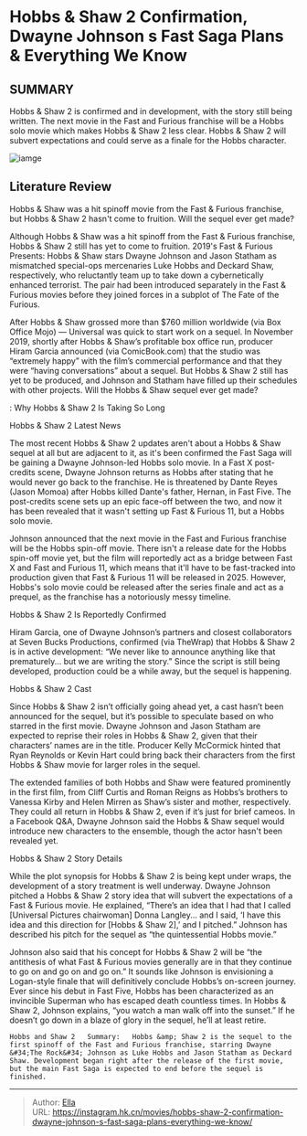 # Hobbs &amp; Shaw 2 Confirmation, Dwayne Johnson s Fast Saga Plans &amp; Everything We Know


## SUMMARY 



  Hobbs &amp; Shaw 2 is confirmed and in development, with the story still being written.   The next movie in the Fast and Furious franchise will be a Hobbs solo movie which makes Hobbs &amp; Shaw 2 less clear.   Hobbs &amp; Shaw 2 will subvert expectations and could serve as a finale for the Hobbs character.  

![iamge](https://static1.srcdn.com/wordpress/wp-content/uploads/2023/05/dwayne_johnson_and_jason_statham_on_the_poster_for_hobbs_and_shaw.jpg)

## Literature Review

Hobbs &amp; Shaw was a hit spinoff movie from the Fast &amp; Furious franchise, but Hobbs &amp; Shaw 2 hasn&#39;t come to fruition. Will the sequel ever get made?




Although Hobbs &amp; Shaw was a hit spinoff from the Fast &amp; Furious franchise, Hobbs &amp; Shaw 2 still has yet to come to fruition. 2019&#39;s Fast &amp; Furious Presents: Hobbs &amp; Shaw stars Dwayne Johnson and Jason Statham as mismatched special-ops mercenaries Luke Hobbs and Deckard Shaw, respectively, who reluctantly team up to take down a cybernetically enhanced terrorist. The pair had been introduced separately in the Fast &amp; Furious movies before they joined forces in a subplot of The Fate of the Furious.




After Hobbs &amp; Shaw grossed more than $760 million worldwide (via Box Office Mojo) — Universal was quick to start work on a sequel. In November 2019, shortly after Hobbs &amp; Shaw’s profitable box office run, producer Hiram Garcia announced (via ComicBook.com) that the studio was “extremely happy” with the film’s commercial performance and that they were “having conversations” about a sequel. But Hobbs &amp; Shaw 2 still has yet to be produced, and Johnson and Statham have filled up their schedules with other projects. Will the Hobbs &amp; Shaw sequel ever get made?

 : Why Hobbs &amp; Shaw 2 Is Taking So Long


 Hobbs &amp; Shaw 2 Latest News 
         

The most recent Hobbs &amp; Shaw 2 updates aren&#39;t about a Hobbs &amp; Shaw sequel at all but are adjacent to it, as it&#39;s been confirmed the Fast Saga will be gaining a Dwayne Johnson-led Hobbs solo movie. In a Fast X post-credits scene, Dwayne Johnson returns as Hobbs after stating that he would never go back to the franchise. He is threatened by Dante Reyes (Jason Momoa) after Hobbs killed Dante&#39;s father, Hernan, in Fast Five. The post-credits scene sets up an epic face-off between the two, and now it has been revealed that it wasn&#39;t setting up Fast &amp; Furious 11, but a Hobbs solo movie.




Johnson announced that the next movie in the Fast and Furious franchise will be the Hobbs spin-off movie. There isn&#39;t a release date for the Hobbs spin-off movie yet, but the film will reportedly act as a bridge between Fast X and Fast and Furious 11, which means that it&#39;ll have to be fast-tracked into production given that Fast &amp; Furious 11 will be released in 2025. However, Hobbs&#39;s solo movie could be released after the series finale and act as a prequel, as the franchise has a notoriously messy timeline.



 Hobbs &amp; Shaw 2 Is Reportedly Confirmed 
          

Hiram Garcia, one of Dwayne Johnson’s partners and closest collaborators at Seven Bucks Productions, confirmed (via TheWrap) that Hobbs &amp; Shaw 2 is in active development: “We never like to announce anything like that prematurely... but we are writing the story.” Since the script is still being developed, production could be a while away, but the sequel is happening. 






 Hobbs &amp; Shaw 2 Cast 
          

Since Hobbs &amp; Shaw 2 isn’t officially going ahead yet, a cast hasn’t been announced for the sequel, but it’s possible to speculate based on who starred in the first movie. Dwayne Johnson and Jason Statham are expected to reprise their roles in Hobbs &amp; Shaw 2, given that their characters’ names are in the title. Producer Kelly McCormick hinted that Ryan Reynolds or Kevin Hart could bring back their characters from the first Hobbs &amp; Shaw movie for larger roles in the sequel.

The extended families of both Hobbs and Shaw were featured prominently in the first film, from Cliff Curtis and Roman Reigns as Hobbs’s brothers to Vanessa Kirby and Helen Mirren as Shaw’s sister and mother, respectively. They could all return in Hobbs &amp; Shaw 2, even if it’s just for brief cameos. In a Facebook Q&amp;A, Dwayne Johnson said the Hobbs &amp; Shaw sequel would introduce new characters to the ensemble, though the actor hasn&#39;t been revealed yet. 





 



 Hobbs &amp; Shaw 2 Story Details 
          

While the plot synopsis for Hobbs &amp; Shaw 2 is being kept under wraps, the development of a story treatment is well underway. Dwayne Johnson pitched a Hobbs &amp; Shaw 2 story idea that will subvert the expectations of a Fast &amp; Furious movie. He explained, “There’s an idea that I had that I called [Universal Pictures chairwoman] Donna Langley... and I said, ‘I have this idea and this direction for [Hobbs &amp; Shaw 2],’ and I pitched.” Johnson has described his pitch for the sequel as “the quintessential Hobbs movie.”




Johnson also said that his concept for Hobbs &amp; Shaw 2 will be “the antithesis of what Fast &amp; Furious movies generally are in that they continue to go on and go on and go on.” It sounds like Johnson is envisioning a Logan-style finale that will definitively conclude Hobbs’s on-screen journey. Ever since his debut in Fast Five, Hobbs has been characterized as an invincible Superman who has escaped death countless times. In Hobbs &amp; Shaw 2, Johnson explains, “you watch a man walk off into the sunset.” If he doesn’t go down in a blaze of glory in the sequel, he’ll at least retire.

    Hobbs and Shaw 2   Summary:   Hobbs &amp; Shaw 2 is the sequel to the first spinoff of the Fast and Furious franchise, starring Dwayne &#34;The Rock&#34; Johnson as Luke Hobbs and Jason Statham as Deckard Shaw. Development began right after the release of the first movie, but the main Fast Saga is expected to end before the sequel is finished.      

---

> Author: [Ella](https://instagram.hk.cn/)  
> URL: https://instagram.hk.cn/movies/hobbs-shaw-2-confirmation-dwayne-johnson-s-fast-saga-plans-everything-we-know/  

